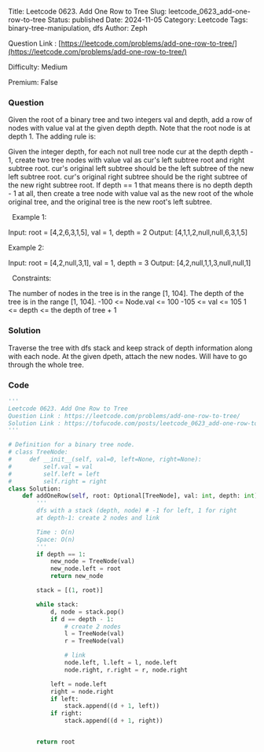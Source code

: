Title: Leetcode 0623. Add One Row to Tree
Slug: leetcode_0623_add-one-row-to-tree
Status: published
Date: 2024-11-05
Category: Leetcode
Tags: binary-tree-manipulation, dfs
Author: Zeph

Question Link : [https://leetcode.com/problems/add-one-row-to-tree/](https://leetcode.com/problems/add-one-row-to-tree/)

Difficulty: Medium

Premium: False

### Question
Given the root of a binary tree and two integers val and depth, add a row of nodes with value val at the given depth depth.
Note that the root node is at depth 1.
The adding rule is:

Given the integer depth, for each not null tree node cur at the depth depth - 1, create two tree nodes with value val as cur's left subtree root and right subtree root.
cur's original left subtree should be the left subtree of the new left subtree root.
cur's original right subtree should be the right subtree of the new right subtree root.
If depth == 1 that means there is no depth depth - 1 at all, then create a tree node with value val as the new root of the whole original tree, and the original tree is the new root's left subtree.

 
Example 1:


Input: root = [4,2,6,3,1,5], val = 1, depth = 2
Output: [4,1,1,2,null,null,6,3,1,5]

Example 2:


Input: root = [4,2,null,3,1], val = 1, depth = 3
Output: [4,2,null,1,1,3,null,null,1]

 
Constraints:

The number of nodes in the tree is in the range [1, 104].
The depth of the tree is in the range [1, 104].
-100 <= Node.val <= 100
-105 <= val <= 105
1 <= depth <= the depth of tree + 1

### Solution

Traverse the tree with dfs stack and keep strack of depth information along with each node. At the given dpeth, attach the new nodes. Will have to go through the whole tree. 


### Code
```python
'''
Leetcode 0623. Add One Row to Tree
Question Link : https://leetcode.com/problems/add-one-row-to-tree/
Solution Link : https://tofucode.com/posts/leetcode_0623_add-one-row-to-tree.html
'''

# Definition for a binary tree node.
# class TreeNode:
#     def __init__(self, val=0, left=None, right=None):
#         self.val = val
#         self.left = left
#         self.right = right
class Solution:
    def addOneRow(self, root: Optional[TreeNode], val: int, depth: int) -> Optional[TreeNode]:
        '''
        dfs with a stack (depth, node) # -1 for left, 1 for right
        at depth-1: create 2 nodes and link

        Time : O(n)
        Space: O(n)
        '''
        if depth == 1:
            new_node = TreeNode(val)
            new_node.left = root
            return new_node

        stack = [(1, root)]

        while stack:
            d, node = stack.pop()
            if d == depth - 1:
                # create 2 nodes
                l = TreeNode(val)
                r = TreeNode(val)

                # link
                node.left, l.left = l, node.left
                node.right, r.right = r, node.right

            left = node.left
            right = node.right
            if left:
                stack.append((d + 1, left))
            if right:
                stack.append((d + 1, right))


        return root
```

